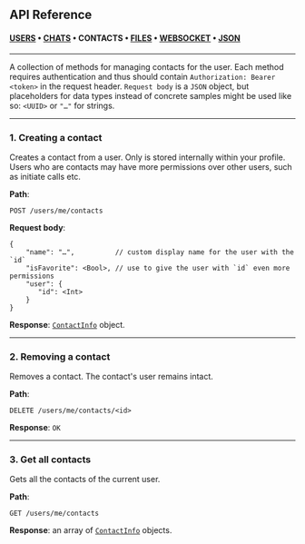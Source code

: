 ## API Reference

#### [USERS](APIREF-Users.md) • [CHATS](APIREF-Chats.md) • CONTACTS • [FILES](APIREF-Files.md) • [WEBSOCKET](APIREF-WebSocket.md) • [JSON](APIREF-JSON.md)
_________________________________________________________________________________

A collection of methods for managing contacts for the user. Each method requires authentication and thus should contain `Authorization: Bearer <token>` in the request header. `Request body` is a `JSON` object, but placeholders for data types instead of concrete samples might be used like so: `<UUID>` or `"…"` for strings.
_________________________________________________________________________________

### 1. Creating a contact

Creates a contact from a user. Only is stored internally within your profile. Users who are contacts may have more permissions over other users, such as initiate calls etc.

__Path__:
```
POST /users/me/contacts
```
__Request body__:
```
{
    "name": "…",          // custom display name for the user with the `id`
    "isFavorite": <Bool>, // use to give the user with `id` even more permissions
    "user": {
       "id": <Int>
    }
}
```
__Response__: [`ContactInfo`](APIREF-JSON.md#contactinfo) object.
_________________________________________________________________________________

### 2. Removing a contact

Removes a contact. The contact's user remains intact.

__Path__:
```
DELETE /users/me/contacts/<id>
```
__Response__: `OK`
_________________________________________________________________________________

### 3. Get all contacts

Gets all the contacts of the current user.

__Path__:
```
GET /users/me/contacts
```
__Response__: an array of [`ContactInfo`](APIREF-JSON.md#contactinfo) objects.
